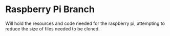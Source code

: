 # Raspberry Pi Branch

Will hold the resources and code needed for the raspberry pi, attempting to reduce the size of files needed to be cloned.
